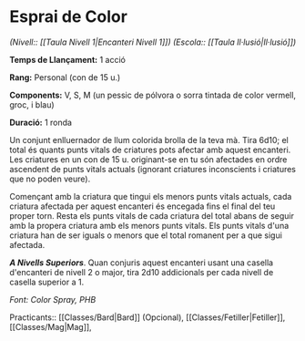 # Esprai de Color

*(Nivell:: [[Taula Nivell 1|Encanteri Nivell 1]]) (Escola:: [[Taula Il·lusió|Il·lusió]])*

**Temps de Llançament:** 1 acció

**Rang:** Personal (con de 15 u.)

**Components:** V, S, M (un pessic de pólvora o sorra tintada de color vermell, groc, i blau)

**Duració:** 1 ronda

Un conjunt enlluernador de llum colorida brolla de la teva mà. Tira 6d10; el total és quants punts vitals de criatures pots afectar amb aquest encanteri. Les criatures en un con de 15 u. originant-se en tu són afectades en ordre ascendent de punts vitals actuals (ignorant criatures inconscients i criatures que no poden veure).

Començant amb la criatura que tingui els menors punts vitals actuals, cada criatura afectada per aquest encanteri és encegada fins el final del teu proper torn. Resta els punts vitals de cada criatura del total abans de seguir amb la propera criatura amb els menors punts vitals. Els punts vitals d'una criatura han de ser iguals o menors que el total romanent per a que sigui afectada.

***A Nivells Superiors***. Quan conjuris aquest encanteri usant una casella d'encanteri de nivell 2 o major, tira 2d10 addicionals per cada nivell de casella superior a 1.


*Font: Color Spray, PHB*



Practicants:: [[Classes/Bard|Bard]] (Opcional), [[Classes/Fetiller|Fetiller]],[[Classes/Mag|Mag]],